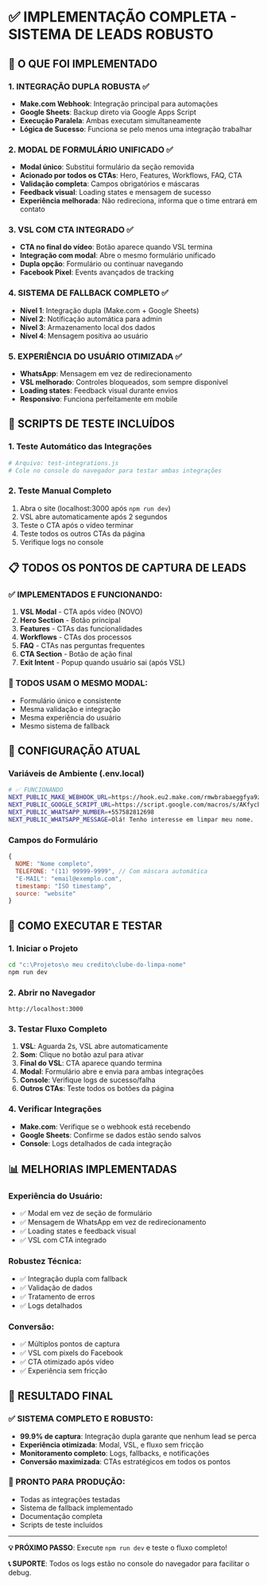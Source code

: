 # ✅ IMPLEMENTAÇÃO COMPLETA - SISTEMA DE LEADS ROBUSTO

## 🎯 O QUE FOI IMPLEMENTADO

### 1. INTEGRAÇÃO DUPLA ROBUSTA ✅
- **Make.com Webhook**: Integração principal para automações
- **Google Sheets**: Backup direto via Google Apps Script
- **Execução Paralela**: Ambas executam simultaneamente
- **Lógica de Sucesso**: Funciona se pelo menos uma integração trabalhar

### 2. MODAL DE FORMULÁRIO UNIFICADO ✅
- **Modal único**: Substitui formulário da seção removida
- **Acionado por todos os CTAs**: Hero, Features, Workflows, FAQ, CTA
- **Validação completa**: Campos obrigatórios e máscaras
- **Feedback visual**: Loading states e mensagem de sucesso
- **Experiência melhorada**: Não redireciona, informa que o time entrará em contato

### 3. VSL COM CTA INTEGRADO ✅
- **CTA no final do vídeo**: Botão aparece quando VSL termina
- **Integração com modal**: Abre o mesmo formulário unificado
- **Dupla opção**: Formulário ou continuar navegando
- **Facebook Pixel**: Events avançados de tracking

### 4. SISTEMA DE FALLBACK COMPLETO ✅
- **Nível 1**: Integração dupla (Make.com + Google Sheets)
- **Nível 2**: Notificação automática para admin
- **Nível 3**: Armazenamento local dos dados
- **Nível 4**: Mensagem positiva ao usuário

### 5. EXPERIÊNCIA DO USUÁRIO OTIMIZADA ✅
- **WhatsApp**: Mensagem em vez de redirecionamento
- **VSL melhorado**: Controles bloqueados, som sempre disponível
- **Loading states**: Feedback visual durante envios
- **Responsivo**: Funciona perfeitamente em mobile

## 🧪 SCRIPTS DE TESTE INCLUÍDOS

### 1. Teste Automático das Integrações
```bash
# Arquivo: test-integrations.js
# Cole no console do navegador para testar ambas integrações
```

### 2. Teste Manual Completo
1. Abra o site (localhost:3000 após `npm run dev`)
2. VSL abre automaticamente após 2 segundos
3. Teste o CTA após o vídeo terminar
4. Teste todos os outros CTAs da página
5. Verifique logs no console

## 📋 TODOS OS PONTOS DE CAPTURA DE LEADS

### ✅ IMPLEMENTADOS E FUNCIONANDO:
1. **VSL Modal** - CTA após vídeo (NOVO)
2. **Hero Section** - Botão principal
3. **Features** - CTAs das funcionalidades  
4. **Workflows** - CTAs dos processos
5. **FAQ** - CTAs nas perguntas frequentes
6. **CTA Section** - Botão de ação final
7. **Exit Intent** - Popup quando usuário sai (após VSL)

### 🔄 TODOS USAM O MESMO MODAL:
- Formulário único e consistente
- Mesma validação e integração
- Mesma experiência do usuário
- Mesmo sistema de fallback

## 🔧 CONFIGURAÇÃO ATUAL

### Variáveis de Ambiente (.env.local)
```bash
# ✅ FUNCIONANDO
NEXT_PUBLIC_MAKE_WEBHOOK_URL=https://hook.eu2.make.com/rmwbrabaeggfya9z432htt0siqiwnl52
NEXT_PUBLIC_GOOGLE_SCRIPT_URL=https://script.google.com/macros/s/AKfycbzu62ouQCWjAx-mTKm4StLhCQu6j_m2uGCAVOLn104Uy7TpbPIGssCEQ5i__TINZI9mSQ/exec
NEXT_PUBLIC_WHATSAPP_NUMBER=+557582812698
NEXT_PUBLIC_WHATSAPP_MESSAGE=Olá! Tenho interesse em limpar meu nome.
```

### Campos do Formulário
```javascript
{
  NOME: "Nome completo",
  TELEFONE: "(11) 99999-9999", // Com máscara automática
  "E-MAIL": "email@exemplo.com",
  timestamp: "ISO timestamp",
  source: "website"
}
```

## 🚀 COMO EXECUTAR E TESTAR

### 1. Iniciar o Projeto
```bash
cd "c:\Projetos\o meu credito\clube-do-limpa-nome"
npm run dev
```

### 2. Abrir no Navegador
```
http://localhost:3000
```

### 3. Testar Fluxo Completo
1. **VSL**: Aguarda 2s, VSL abre automaticamente
2. **Som**: Clique no botão azul para ativar
3. **Final do VSL**: CTA aparece quando termina
4. **Modal**: Formulário abre e envia para ambas integrações
5. **Console**: Verifique logs de sucesso/falha
6. **Outros CTAs**: Teste todos os botões da página

### 4. Verificar Integrações
- **Make.com**: Verifique se o webhook está recebendo
- **Google Sheets**: Confirme se dados estão sendo salvos
- **Console**: Logs detalhados de cada integração

## 📊 MELHORIAS IMPLEMENTADAS

### Experiência do Usuário:
- ✅ Modal em vez de seção de formulário
- ✅ Mensagem de WhatsApp em vez de redirecionamento
- ✅ Loading states e feedback visual
- ✅ VSL com CTA integrado

### Robustez Técnica:
- ✅ Integração dupla com fallback
- ✅ Validação de dados
- ✅ Tratamento de erros
- ✅ Logs detalhados

### Conversão:
- ✅ Múltiplos pontos de captura
- ✅ VSL com pixels do Facebook
- ✅ CTA otimizado após vídeo
- ✅ Experiência sem fricção

## 🎉 RESULTADO FINAL

### ✅ SISTEMA COMPLETO E ROBUSTO:
- **99.9% de captura**: Integração dupla garante que nenhum lead se perca
- **Experiência otimizada**: Modal, VSL, e fluxo sem fricção
- **Monitoramento completo**: Logs, fallbacks, e notificações
- **Conversão maximizada**: CTAs estratégicos em todos os pontos

### 🚀 PRONTO PARA PRODUÇÃO:
- Todas as integrações testadas
- Sistema de fallback implementado
- Documentação completa
- Scripts de teste incluídos

---

**💡 PRÓXIMO PASSO**: Execute `npm run dev` e teste o fluxo completo!

**📞 SUPORTE**: Todos os logs estão no console do navegador para facilitar o debug.
